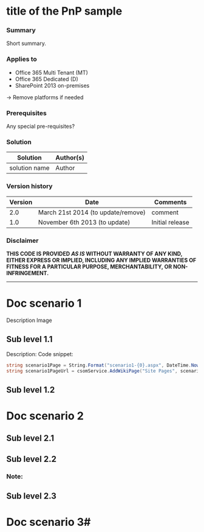 # title of the PnP sample #

### Summary ###
Short summary.

### Applies to ###
-  Office 365 Multi Tenant (MT)
-  Office 365 Dedicated (D)
-  SharePoint 2013 on-premises

-> Remove platforms if needed

### Prerequisites ###
Any special pre-requisites?

### Solution ###
Solution | Author(s)
---------|----------
solution name | Author

### Version history ###
Version  | Date | Comments
---------| -----| --------
2.0  | March 21st 2014 (to update/remove)| comment
1.0  | November 6th 2013 (to update) | Initial release

### Disclaimer ###
**THIS CODE IS PROVIDED *AS IS* WITHOUT WARRANTY OF ANY KIND, EITHER EXPRESS OR IMPLIED, INCLUDING ANY IMPLIED WARRANTIES OF FITNESS FOR A PARTICULAR PURPOSE, MERCHANTABILITY, OR NON-INFRINGEMENT.**


----------

# Doc scenario 1 #
Description
Image


## Sub level 1.1 ##
Description:
Code snippet:
```C#
string scenario1Page = String.Format("scenario1-{0}.aspx", DateTime.Now.Ticks);
string scenario1PageUrl = csomService.AddWikiPage("Site Pages", scenario1Page);
```

## Sub level 1.2 ##

# Doc scenario 2 #

## Sub level 2.1 ##

## Sub level 2.2 ##

### Note: ###

## Sub level 2.3 ##

# Doc scenario 3#

